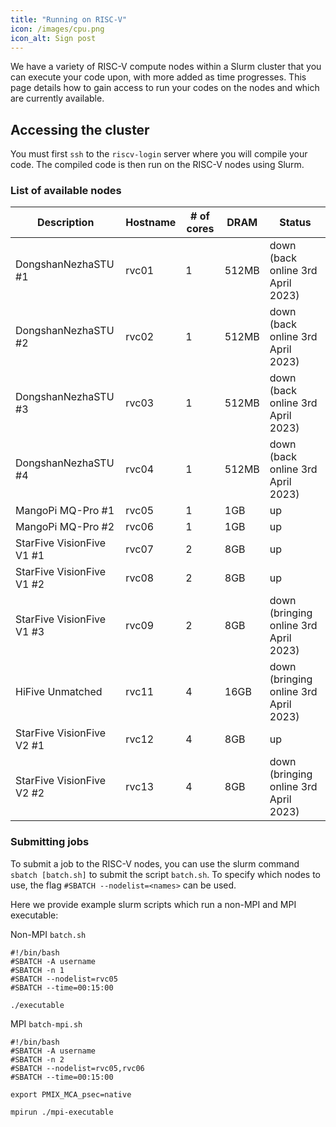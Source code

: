 ```yaml
---
title: "Running on RISC-V"
icon: /images/cpu.png
icon_alt: Sign post
---
```


We have a variety of RISC-V compute nodes within a Slurm cluster that you can execute your code upon, with more added as time progresses. This page details how to gain access to run your codes on the nodes and which are currently available.

## Accessing the cluster

You must first `ssh` to the `riscv-login` server where you will compile your code. The compiled code is then run on the RISC-V nodes using Slurm.

### List of available nodes

| Description  | Hostname | # of cores | DRAM | Status |
| ------------- | ------------- |  ------------- | ------------- | ------------- | 
| DongshanNezhaSTU #1 | rvc01 | 1 | 512MB | down <br />(back online 3rd April 2023) |
| DongshanNezhaSTU #2 | rvc02 | 1 | 512MB | down <br />(back online 3rd April 2023) |
| DongshanNezhaSTU #3 | rvc03 | 1 | 512MB | down <br />(back online 3rd April 2023) |
| DongshanNezhaSTU #4 | rvc04 | 1 | 512MB | down <br />(back online 3rd April 2023) |
| MangoPi MQ-Pro #1 | rvc05 | 1 | 1GB | up |
| MangoPi MQ-Pro #2 | rvc06 | 1 | 1GB | up |
| StarFive VisionFive V1 #1 | rvc07 | 2 | 8GB | up |
| StarFive VisionFive V1 #2 | rvc08 | 2 | 8GB | up |
| StarFive VisionFive V1 #3 | rvc09 | 2 | 8GB | down <br />(bringing online 3rd April 2023) |
| HiFive Unmatched  | rvc11 | 4 | 16GB | down <br />(bringing online 3rd April 2023) |
| StarFive VisionFive V2 #1 | rvc12 | 4 | 8GB | up |
| StarFive VisionFive V2 #2 | rvc13 | 4 | 8GB | down <br />(bringing online 3rd April 2023) |

### Submitting jobs

To submit a job to the RISC-V nodes, you can use the slurm command `sbatch [batch.sh]` to submit the script `batch.sh`. To specify which nodes to use, the flag `#SBATCH --nodelist=<names>` can be used.

Here we provide example slurm scripts which run a non-MPI and MPI executable:

Non-MPI `batch.sh`
```console
#!/bin/bash
#SBATCH -A username
#SBATCH -n 1
#SBATCH --nodelist=rvc05
#SBATCH --time=00:15:00

./executable
```



MPI `batch-mpi.sh`
```console
#!/bin/bash
#SBATCH -A username
#SBATCH -n 2
#SBATCH --nodelist=rvc05,rvc06
#SBATCH --time=00:15:00

export PMIX_MCA_psec=native

mpirun ./mpi-executable
```

